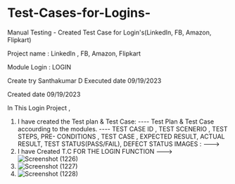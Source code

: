 # Test-Cases-for-Logins-
Manual Testing - Created Test Case for Login's(LinkedIn, FB, Amazon, Flipkart)

Project name : LinkedIn , FB, Amazon, Flipkart 

Module Login : LOGIN

Create try Santhakumar D Executed date 09/19/2023

Created date 09/19/2023

In This Login Project , 

1. I have created the Test plan & Test Case: ---- Test Plan & Test Case accourding to the modules. ---- TEST CASE ID , TEST SCENERIO , TEST STEPS, PRE- CONDITIONS , TEST CASE , EXPECTED RESULT, ACTUAL RESULT, TEST STATUS(PASS/FAIL), DEFECT STATUS IMAGES : --->
2. I have Created T.C FOR THE LOGIN FUNCTION ---> ![Screenshot (1226)](https://github.com/santha19/Test-Cases-for-Login-s-/assets/136115122/4e18f7bf-9980-4c02-8d73-c799bab57fee)
3. ![Screenshot (1227)](https://github.com/santha19/Test-Cases-for-Login-s-/assets/136115122/185e28ad-db42-400b-bb13-e788a8dc4380)
4. ![Screenshot (1228)](https://github.com/santha19/Test-Cases-for-Login-s-/assets/136115122/37042c24-16c9-4c44-868f-9e33fc0a0dd4)




